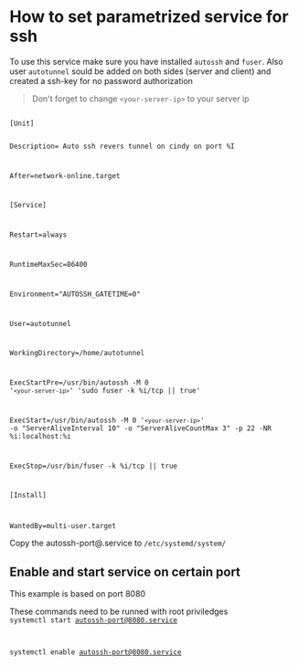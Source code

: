 # How to set parametrized service for ssh

To use this service make sure you have installed `autossh` and `fuser`.
Also user `autotunnel` sould be added on both sides (server and client) and created a ssh-key for no password authorization

>Don't forget to change `<your-server-ip>` to your server ip

<code>
[Unit]

Description= Auto ssh revers tunnel on cindy on port %I

After=network-online.target

[Service]

Restart=always

RuntimeMaxSec=86400

Environment="AUTOSSH_GATETIME=0"

User=autotunnel

WorkingDirectory=/home/autotunnel

ExecStartPre=/usr/bin/autossh -M 0 '`<your-server-ip>`' 'sudo fuser -k %i/tcp || true'

ExecStart=/usr/bin/autossh -M 0 '`<your-server-ip>`' -o "ServerAliveInterval 10" -o "ServerAliveCountMax 3" -p 22 -NR %i:localhost:%i

ExecStop=/usr/bin/fuser -k %i/tcp || true

[Install]

WantedBy=multi-user.target
</code>

Copy the autossh-port@.service to `/etc/systemd/system/`

## Enable and start service on certain port

This example is based on port 8080

These commands need to be runned with root priviledges
<code>
systemctl start autossh-port@8080.service

systemctl enable autossh-port@8080.service
</code>

